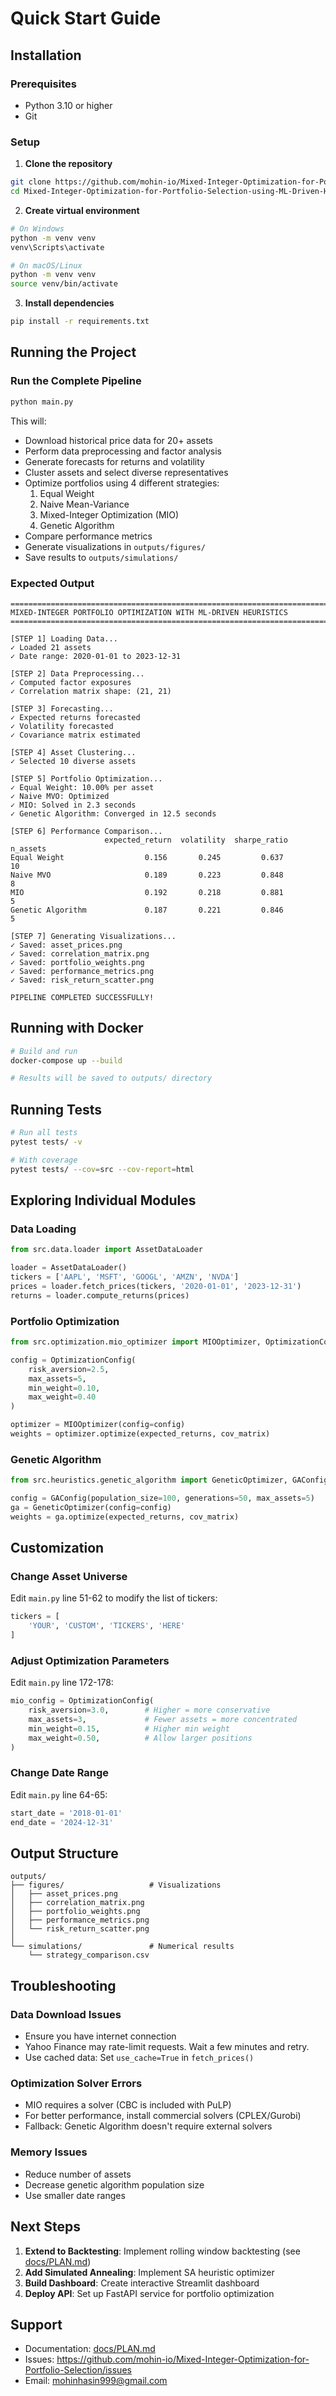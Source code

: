 # Quick Start Guide

## Installation

### Prerequisites
- Python 3.10 or higher
- Git

### Setup

1. **Clone the repository**
```bash
git clone https://github.com/mohin-io/Mixed-Integer-Optimization-for-Portfolio-Selection.git
cd Mixed-Integer-Optimization-for-Portfolio-Selection-using-ML-Driven-Heuristics
```

2. **Create virtual environment**
```bash
# On Windows
python -m venv venv
venv\Scripts\activate

# On macOS/Linux
python -m venv venv
source venv/bin/activate
```

3. **Install dependencies**
```bash
pip install -r requirements.txt
```

## Running the Project

### Run the Complete Pipeline

```bash
python main.py
```

This will:
- Download historical price data for 20+ assets
- Perform data preprocessing and factor analysis
- Generate forecasts for returns and volatility
- Cluster assets and select diverse representatives
- Optimize portfolios using 4 different strategies:
  1. Equal Weight
  2. Naive Mean-Variance
  3. Mixed-Integer Optimization (MIO)
  4. Genetic Algorithm
- Compare performance metrics
- Generate visualizations in `outputs/figures/`
- Save results to `outputs/simulations/`

### Expected Output

```
================================================================================
MIXED-INTEGER PORTFOLIO OPTIMIZATION WITH ML-DRIVEN HEURISTICS
================================================================================

[STEP 1] Loading Data...
✓ Loaded 21 assets
✓ Date range: 2020-01-01 to 2023-12-31

[STEP 2] Data Preprocessing...
✓ Computed factor exposures
✓ Correlation matrix shape: (21, 21)

[STEP 3] Forecasting...
✓ Expected returns forecasted
✓ Volatility forecasted
✓ Covariance matrix estimated

[STEP 4] Asset Clustering...
✓ Selected 10 diverse assets

[STEP 5] Portfolio Optimization...
✓ Equal Weight: 10.00% per asset
✓ Naive MVO: Optimized
✓ MIO: Solved in 2.3 seconds
✓ Genetic Algorithm: Converged in 12.5 seconds

[STEP 6] Performance Comparison...
                     expected_return  volatility  sharpe_ratio  n_assets
Equal Weight                  0.156       0.245         0.637        10
Naive MVO                     0.189       0.223         0.848         8
MIO                           0.192       0.218         0.881         5
Genetic Algorithm             0.187       0.221         0.846         5

[STEP 7] Generating Visualizations...
✓ Saved: asset_prices.png
✓ Saved: correlation_matrix.png
✓ Saved: portfolio_weights.png
✓ Saved: performance_metrics.png
✓ Saved: risk_return_scatter.png

PIPELINE COMPLETED SUCCESSFULLY!
```

## Running with Docker

```bash
# Build and run
docker-compose up --build

# Results will be saved to outputs/ directory
```

## Running Tests

```bash
# Run all tests
pytest tests/ -v

# With coverage
pytest tests/ --cov=src --cov-report=html
```

## Exploring Individual Modules

### Data Loading
```python
from src.data.loader import AssetDataLoader

loader = AssetDataLoader()
tickers = ['AAPL', 'MSFT', 'GOOGL', 'AMZN', 'NVDA']
prices = loader.fetch_prices(tickers, '2020-01-01', '2023-12-31')
returns = loader.compute_returns(prices)
```

### Portfolio Optimization
```python
from src.optimization.mio_optimizer import MIOOptimizer, OptimizationConfig

config = OptimizationConfig(
    risk_aversion=2.5,
    max_assets=5,
    min_weight=0.10,
    max_weight=0.40
)

optimizer = MIOOptimizer(config=config)
weights = optimizer.optimize(expected_returns, cov_matrix)
```

### Genetic Algorithm
```python
from src.heuristics.genetic_algorithm import GeneticOptimizer, GAConfig

config = GAConfig(population_size=100, generations=50, max_assets=5)
ga = GeneticOptimizer(config=config)
weights = ga.optimize(expected_returns, cov_matrix)
```

## Customization

### Change Asset Universe
Edit `main.py` line 51-62 to modify the list of tickers:

```python
tickers = [
    'YOUR', 'CUSTOM', 'TICKERS', 'HERE'
]
```

### Adjust Optimization Parameters
Edit `main.py` line 172-178:

```python
mio_config = OptimizationConfig(
    risk_aversion=3.0,        # Higher = more conservative
    max_assets=3,             # Fewer assets = more concentrated
    min_weight=0.15,          # Higher min weight
    max_weight=0.50,          # Allow larger positions
)
```

### Change Date Range
Edit `main.py` line 64-65:

```python
start_date = '2018-01-01'
end_date = '2024-12-31'
```

## Output Structure

```
outputs/
├── figures/                   # Visualizations
│   ├── asset_prices.png
│   ├── correlation_matrix.png
│   ├── portfolio_weights.png
│   ├── performance_metrics.png
│   └── risk_return_scatter.png
│
└── simulations/               # Numerical results
    └── strategy_comparison.csv
```

## Troubleshooting

### Data Download Issues
- Ensure you have internet connection
- Yahoo Finance may rate-limit requests. Wait a few minutes and retry.
- Use cached data: Set `use_cache=True` in `fetch_prices()`

### Optimization Solver Errors
- MIO requires a solver (CBC is included with PuLP)
- For better performance, install commercial solvers (CPLEX/Gurobi)
- Fallback: Genetic Algorithm doesn't require external solvers

### Memory Issues
- Reduce number of assets
- Decrease genetic algorithm population size
- Use smaller date ranges

## Next Steps

1. **Extend to Backtesting**: Implement rolling window backtesting (see [docs/PLAN.md](docs/PLAN.md))
2. **Add Simulated Annealing**: Implement SA heuristic optimizer
3. **Build Dashboard**: Create interactive Streamlit dashboard
4. **Deploy API**: Set up FastAPI service for portfolio optimization

## Support

- Documentation: [docs/PLAN.md](docs/PLAN.md)
- Issues: https://github.com/mohin-io/Mixed-Integer-Optimization-for-Portfolio-Selection/issues
- Email: mohinhasin999@gmail.com
